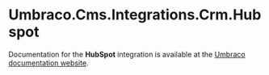 # Umbraco.Cms.Integrations.Crm.Hubspot

Documentation for the __HubSpot__ integration is available at the [Umbraco documentation website](https://docs.umbraco.com/umbraco-dxp/integrations/hubspot).

